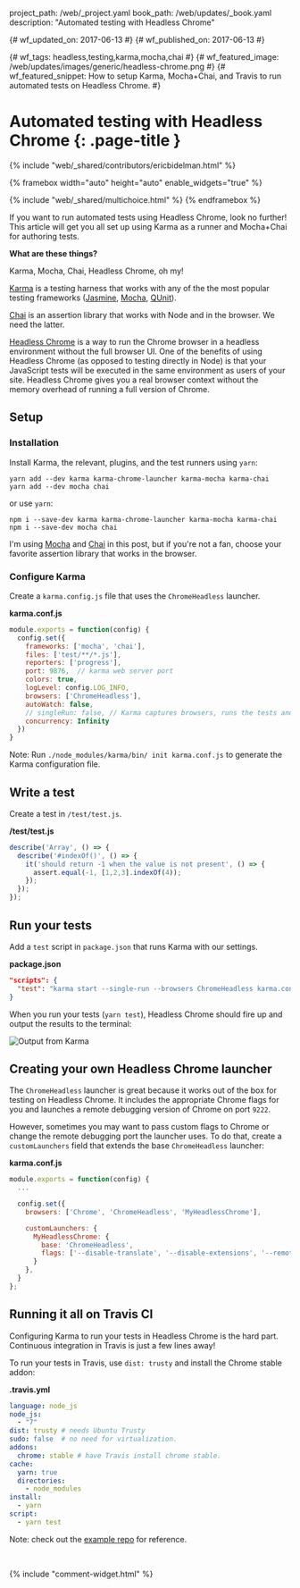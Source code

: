 project_path: /web/_project.yaml
book_path: /web/updates/_book.yaml
description: "Automated testing with Headless Chrome"

{# wf_updated_on: 2017-06-13 #}
{# wf_published_on: 2017-06-13 #}

{# wf_tags: headless,testing,karma,mocha,chai #}
{# wf_featured_image: /web/updates/images/generic/headless-chrome.png #}
{# wf_featured_snippet: How to setup Karma, Mocha+Chai, and Travis to run automated tests on Headless Chrome. #}

# Automated testing with Headless Chrome {: .page-title }

{% include "web/_shared/contributors/ericbidelman.html" %}

{% framebox width="auto" height="auto" enable_widgets="true" %}
<script>
var response = 'Thanks for the feedback!';
var feedback = {
  "category": "Headless Chrome",
  "question": "How much experience do you have with automated testing?",
  "choices": [
    {
      "button": {
        "text": "None"
      },
      "response": response,
      "analytics": {
        "label": "Automated Testing / Experience / None"
      }
    },
    {
      "button": {
        "text": "Some"
      },
      "response": response,
      "analytics": {
        "label": "Automated Testing / Experience / Some"
      }
    },
    {
      "button": {
        "text": "A Lot"
      },
      "response": response,
      "analytics": {
        "label": "Automated Testing / Experience / A Lot"
      }
    }
  ]
};
</script>
{% include "web/_shared/multichoice.html" %}
{% endframebox %}

If you want to run automated tests using Headless Chrome, look no further! This article will get you
all set up using Karma as a runner and Mocha+Chai for authoring tests.

**What are these things?**

Karma, Mocha, Chai, Headless Chrome, oh my!

[Karma](https://karma-runner.github.io) is a testing harness that works with
any of the the most popular testing frameworks ([Jasmine](https://jasmine.github.io/), [Mocha](https://mochajs.org/), [QUnit](https://qunitjs.com/)).

[Chai](http://chaijs.com/) is an assertion library that works with Node and in the browser.
We need the latter.

[Headless Chrome](https://developers.google.com/web/updates/2017/04/headless-chrome) is a way to run
the Chrome browser in a headless environment without the full browser UI. One of
the benefits of using Headless Chrome (as opposed to testing directly in Node)
is that your JavaScript tests will be executed in the same environment as users
of your site. Headless Chrome gives you a real browser context without the
memory overhead of running a full version of Chrome.

## Setup

### Installation

Install Karma, the relevant, plugins, and the test runners using `yarn`:

    yarn add --dev karma karma-chrome-launcher karma-mocha karma-chai
    yarn add --dev mocha chai

or use `yarn`:

    npm i --save-dev karma karma-chrome-launcher karma-mocha karma-chai
    npm i --save-dev mocha chai

I'm using [Mocha](https://mochajs.org/) and [Chai](http://chaijs.com/) in this post, but
if you're not a fan, choose your favorite assertion library that works in the browser.


### Configure Karma

Create a `karma.config.js` file that uses the `ChromeHeadless` launcher.

**karma.conf.js**

```javascript
module.exports = function(config) {
  config.set({
    frameworks: ['mocha', 'chai'],
    files: ['test/**/*.js'],
    reporters: ['progress'],
    port: 9876,  // karma web server port
    colors: true,
    logLevel: config.LOG_INFO,
    browsers: ['ChromeHeadless'],
    autoWatch: false,
    // singleRun: false, // Karma captures browsers, runs the tests and exits
    concurrency: Infinity
  })
}
```

Note: Run `./node_modules/karma/bin/ init karma.conf.js` to generate the Karma configuration file.

## Write a test

Create a test in `/test/test.js`.

**/test/test.js**

```javascript
describe('Array', () => {
  describe('#indexOf()', () => {
    it('should return -1 when the value is not present', () => {
      assert.equal(-1, [1,2,3].indexOf(4));
    });
  });
});
```

## Run your tests

Add a `test` script in `package.json` that runs Karma with our settings.

**package.json**

```json
"scripts": {
  "test": "karma start --single-run --browsers ChromeHeadless karma.conf.js"
}
```

When you run your tests (`yarn test`), Headless Chrome should fire up and output
the results to the terminal:

<img alt="Output from Karma" src="/web/updates/images/2017/06/headless-karma.png">

## Creating your own Headless Chrome launcher

The `ChromeHeadless` launcher is great because it works out of the box for
testing on Headless Chrome. It includes the appropriate Chrome flags for you and
launches a remote debugging version of Chrome on port `9222`.

However, sometimes you may want to pass custom flags to Chrome or change the
remote debugging port the launcher uses. To do that, create a `customLaunchers`
field that extends the base `ChromeHeadless` launcher:

**karma.conf.js**

```javascript
module.exports = function(config) {
  ...

  config.set({
    browsers: ['Chrome', 'ChromeHeadless', 'MyHeadlessChrome'],

    customLaunchers: {
      MyHeadlessChrome: {
        base: 'ChromeHeadless',
        flags: ['--disable-translate', '--disable-extensions', '--remote-debugging-port=9223']
      }
    },
  }
};
```

## Running it all on Travis CI

Configuring Karma to run your tests in Headless Chrome is the hard part.
Continuous integration in Travis is just a few lines away!

To run your tests in Travis, use `dist: trusty` and install the Chrome stable addon:

**.travis.yml**

```yaml
language: node_js
node_js:
  - "7"
dist: trusty # needs Ubuntu Trusty
sudo: false  # no need for virtualization.
addons:
  chrome: stable # have Travis install chrome stable.
cache:
  yarn: true
  directories:
    - node_modules
install:
  - yarn
script:
  - yarn test
```

Note: check out the [example repo](https://github.com/ebidel/headless-karma-travis) for reference.

<br>

{% include "comment-widget.html" %}
